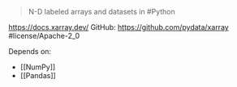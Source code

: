 > N-D labeled arrays and datasets in #Python

https://docs.xarray.dev/
GitHub: https://github.com/pydata/xarray #license/Apache-2_0 

Depends on:
- [[NumPy]]
- [[Pandas]]
